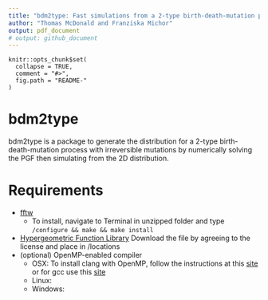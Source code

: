 ```yaml
---
title: "bdm2type: Fast simulations from a 2-type birth-death-mutation process"
author: "Thomas McDonald and Franziska Michor"
output: pdf_document
# output: github_document
---
```


<!-- README.md is generated from README.Rmd. Please edit that file -->

```{r, echo = FALSE}
knitr::opts_chunk$set(
  collapse = TRUE,
  comment = "#>",
  fig.path = "README-"
)
```

# bdm2type

bdm2type is a package to generate the distribution for a 2-type
birth-death-mutation process with irreversible mutations by numerically
solving the PGF then simulating from the 2D distribution.

# Requirements

* [fftw](http://fftw.org/fftw-3.3.7.tar.gz)
    + To install, navigate to Terminal in unzipped folder and type
      `/configure && make && make install`
* [Hypergeometric Function Library](http://cpc.cs.qub.ac.uk/summaries/AEAE_v1_0.html)
Download the file by agreeing to the license and place in /locations
* (optional) OpenMP-enabled compiler
    + OSX: To install clang with OpenMP, follow the instructions at this [site](https://thecoatlessprofessor.com/programming/openmp-in-r-on-os-x/) or
    for gcc use this [site](https://asieira.github.io/using-openmp-with-r-packages-in-os-x.html)
    + Linux:
    + Windows:
